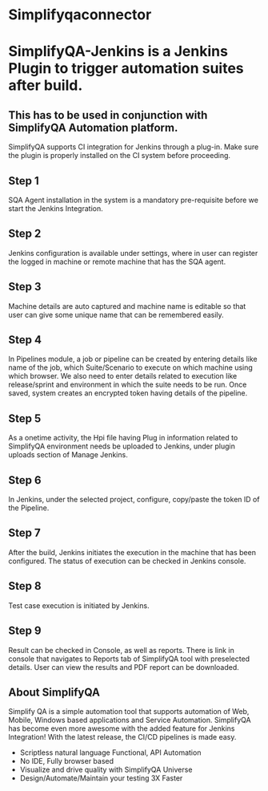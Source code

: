 # Simplifyqaconnector

# SimplifyQA-Jenkins is a Jenkins Plugin to trigger automation suites after build.

## This has to be used in conjunction with SimplifyQA Automation platform. 

SimplifyQA supports CI integration for Jenkins through a plug-in. Make sure the plugin is properly installed on the CI system before proceeding.

## Step 1 

SQA Agent installation in the system is a mandatory pre-requisite before we start the Jenkins Integration.


## Step 2 

Jenkins configuration is available under settings, where in user can register the logged in machine or remote machine that has the SQA agent.


## Step 3 

Machine details are auto captured and machine name is editable so that user can give some unique name that can be remembered easily.


## Step 4 

In Pipelines module, a job or pipeline can be created by entering details like name of the job, which Suite/Scenario to execute on which machine using which browser. We also need to enter details related to execution like release/sprint and environment in which the suite needs to be run. Once saved, system creates an encrypted token having details of the pipeline.


## Step 5 

As a onetime activity, the Hpi file having Plug in information related to SimplifyQA environment needs be uploaded to Jenkins, under plugin uploads section of Manage Jenkins.


## Step 6 

In Jenkins, under the selected project, configure, copy/paste the token ID of the Pipeline.


## Step 7 

After the build, Jenkins initiates the execution in the machine that has been configured. The status of execution can be checked in Jenkins console.


## Step 8 

Test case execution is initiated by Jenkins.


## Step 9 

Result can be checked in Console, as well as reports. There is link in console that navigates to Reports tab of SimplifyQA tool with preselected details. User can view the results and PDF report can be downloaded.


## About SimplifyQA
Simplify QA is a simple automation tool that supports automation of Web, Mobile, Windows based applications and Service Automation. 
SimplifyQA has become even more awesome with the added feature for Jenkins Integration! With the latest release, the CI/CD pipelines is made easy.

- Scriptless natural language Functional, API Automation
- No IDE, Fully browser based 
- Visualize and drive quality with SimplifyQA Universe
- Design/Automate/Maintain your testing 3X Faster




